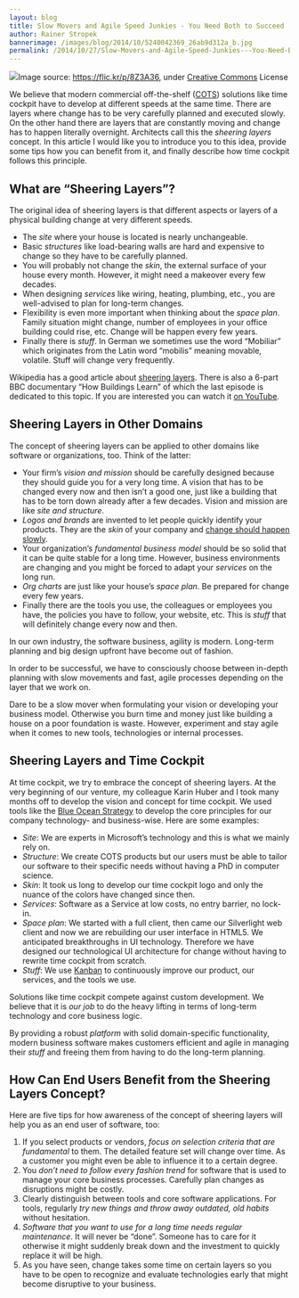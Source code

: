 ```yaml
---
layout: blog
title: Slow Movers and Agile Speed Junkies - You Need Both to Succeed
author: Rainer Stropek
bannerimage: /images/blog/2014/10/5240042369_26ab9d312a_b.jpg
permalink: /2014/10/27/Slow-Movers-and-Agile-Speed-Junkies---You-Need-Both-to-Succeed
---
```


<div class="imageCaption" xmlns="http://www.w3.org/1999/xhtml">
  <img src="{{site.baseurl}}/images/blog/2014/10/5240042369_26ab9d312a_b.jpg" />Image source: <a href="https://flic.kr/p/8Z3A36" target="_blank">https://flic.kr/p/8Z3A36</a>, under <a href="https://creativecommons.org/licenses/by-nc-nd/2.0/" target="_blank">Creative Commons</a> License</div><p xmlns="http://www.w3.org/1999/xhtml">We believe that modern commercial off-the-shelf (<a href="http://en.wikipedia.org/wiki/Commercial_off-the-shelf" target="_blank">COTS</a>) solutions like time cockpit have to develop at different speeds at the same time. There are layers where change has to be very carefully planned and executed slowly. On the other hand there are layers that are constantly moving and change has to happen literally overnight. Architects call this the <em>sheering layers</em> concept. In this article I would like you to introduce you to this idea, provide some tips how you can benefit from it, and finally describe how time cockpit follows this principle.</p><h2 xmlns="http://www.w3.org/1999/xhtml">What are “Sheering Layers”?</h2><p xmlns="http://www.w3.org/1999/xhtml">The original idea of sheering layers is that different aspects or layers of a physical building change at very different speeds.</p><ul xmlns="http://www.w3.org/1999/xhtml">
  <li>The <em>site</em> where your house is located is nearly unchangeable.</li>
  <li>Basic <em>structures</em> like load-bearing walls are hard and expensive to change so they have to be carefully planned.</li>
  <li>You will probably not change the <em>skin</em>, the external surface of your house every month. However, it might need a makeover every few decades.</li>
  <li>When designing <em>services</em> like wiring, heating, plumbing, etc., you are well-advised to plan for long-term changes.</li>
  <li>Flexibility is even more important when thinking about the <em>space plan</em>. Family situation might change, number of employees in your office building could rise, etc. Change will be happen every few years.</li>
  <li>Finally there is <em>stuff</em>. In German we sometimes use the word “Mobiliar” which originates from the Latin word “mobilis” meaning movable, volatile. Stuff will change very frequently.</li>
</ul><p class="showcase" xmlns="http://www.w3.org/1999/xhtml">Wikipedia has a good article about <a href="http://en.wikipedia.org/wiki/Shearing_layers">sheering layers</a>. There is also a 6-part BBC documentary “How Buildings Learn” of which the last episode is dedicated to this topic. If you are interested you can watch it <a href="http://youtu.be/HTSbtM12IZw">on YouTube</a>.</p><h2 xmlns="http://www.w3.org/1999/xhtml">Sheering Layers in Other Domains</h2><p xmlns="http://www.w3.org/1999/xhtml">The concept of sheering layers can be applied to other domains like software or organizations, too. Think of the latter:</p><ul xmlns="http://www.w3.org/1999/xhtml">
  <li>Your firm’s <em>vision and mission</em> should be carefully designed because they should guide you for a very long time. A vision that has to be changed every now and then isn’t a good one, just like a building that has to be torn down already after a few decades. Vision and mission are like <em>site and structure</em>.</li>
  <li>
    <em>Logos and brands</em> are invented to let people quickly identify your products. They are the <em>skin</em> of your company and <a href="http://www.hongkiat.com/blog/logo-evolution/">change should happen slowly</a>.</li>
  <li>Your organization’s <em>fundamental business model</em> should be so solid that it can be quite stable for a long time. However, business environments are changing and you might be forced to adapt your <em>services</em> on the long run.</li>
  <li>
    <em>Org charts</em> are just like your house’s <em>space plan</em>. Be prepared for change every few years.</li>
  <li>Finally there are the tools you use, the colleagues or employees you have, the policies you have to follow, your website, etc. This is <em>stuff</em> that will definitely change every now and then.</li>
</ul><p xmlns="http://www.w3.org/1999/xhtml">In our own industry, the software business, agility is modern. Long-term planning and big design upfront have become out of fashion.</p><p class="showcase" xmlns="http://www.w3.org/1999/xhtml">In order to be successful, we have to consciously choose between in-depth planning with slow movements and fast, agile processes depending on the layer that we work on.</p><p xmlns="http://www.w3.org/1999/xhtml">Dare to be a slow mover when formulating your vision or developing your business model. Otherwise you burn time and money just like building a house on a poor foundation is waste. However, experiment and stay agile when it comes to new tools, technologies or internal processes.</p><h2 xmlns="http://www.w3.org/1999/xhtml">Sheering Layers and Time Cockpit</h2><p xmlns="http://www.w3.org/1999/xhtml">At time cockpit, we try to embrace the concept of sheering layers. At the very beginning of our venture, my colleague Karin Huber and I took many months off to develop the vision and concept for time cockpit. We used tools like the <a href="http://en.wikipedia.org/wiki/Blue_Ocean_Strategy">Blue Ocean Strategy</a> to develop the core principles for our company technology- and business-wise. Here are some examples:</p><ul xmlns="http://www.w3.org/1999/xhtml">
  <li>
    <em>Site</em>: We are experts in Microsoft’s technology and this is what we mainly rely on.</li>
  <li>
    <em>Structure</em>: We create COTS products but our users must be able to tailor our software to their specific needs without having a PhD in computer science.</li>
  <li>
    <em>Skin</em>: It took us long to develop our time cockpit logo and only the nuance of the colors have changed since then.</li>
  <li>
    <em>Services</em>: Software as a Service at low costs, no entry barrier, no lock-in.</li>
  <li>
    <em>Space plan</em>: We started with a full client, then came our Silverlight web client and now we are rebuilding our user interface in HTML5. We anticipated breakthroughs in UI technology. Therefore we have designed our technological UI architecture for change without having to rewrite time cockpit from scratch.</li>
  <li>
    <em>Stuff</em>: We use <a href="http://en.wikipedia.org/wiki/Kanban_(development)">Kanban</a> to continuously improve our product, our services, and the tools we use.</li>
</ul><p xmlns="http://www.w3.org/1999/xhtml">Solutions like time cockpit compete against custom development. We believe that it is <em>our job</em> to do the heavy lifting in terms of long-term technology and core business logic.</p><p class="showcase" xmlns="http://www.w3.org/1999/xhtml">By providing a robust <em>platform</em> with solid domain-specific functionality, modern business software makes customers efficient and agile in managing their <em>stuff</em> and freeing them from having to do the long-term planning.</p><h2 xmlns="http://www.w3.org/1999/xhtml">How Can End Users Benefit from the Sheering Layers Concept?</h2><p xmlns="http://www.w3.org/1999/xhtml">Here are five tips for how awareness of the concept of sheering layers will help you as an end user of software, too:</p><ol xmlns="http://www.w3.org/1999/xhtml">
  <li>If you select products or vendors, <em>focus on selection criteria that are fundamental</em> to them. The detailed feature set will change over time. As a customer you might even be able to influence it to a certain degree.</li>
  <li>You <em>don’t need to follow every fashion trend</em> for software that is used to manage your core business processes. Carefully plan changes as disruptions might be costly.</li>
  <li>Clearly distinguish between tools and core software applications. For tools, regularly <em>try new things and throw away outdated, old habits</em> without hesitation.</li>
  <li>
    <em>Software that you want to use for a long time needs regular maintenance</em>. It will never be “done”. Someone has to care for it otherwise it might suddenly break down and the investment to quickly replace it will be high.</li>
  <li>As you have seen, change takes some time on certain layers so you have to be open to recognize and evaluate technologies early that might become disruptive to your business.</li>
</ol>